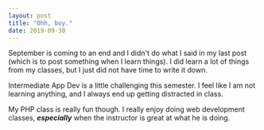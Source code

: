 ```yaml
---
layout: post
title: "Ohh, boy."
date: 2019-09-30
---
```


September is coming to an end and I didn't do what I said in my last post (which is to post something when I learn things). I did learn a lot of things from my classes, but I just did not have time to write it down.

Intermediate App Dev is a little challenging this semester. I feel like I am not learning anything, and I always end up getting distracted in class.

My PHP class is really fun though. I really enjoy doing web development classes, **_especially_** when the instructor is great at what he is doing.
